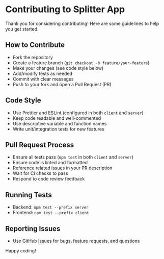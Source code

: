 # Contributing to Splitter App

Thank you for considering contributing! Here are some guidelines to help you get started.

## How to Contribute
- Fork the repository
- Create a feature branch (`git checkout -b feature/your-feature`)
- Make your changes (see code style below)
- Add/modify tests as needed
- Commit with clear messages
- Push to your fork and open a Pull Request (PR)

## Code Style
- Use Prettier and ESLint (configured in both `client` and `server`)
- Keep code readable and well-commented
- Use descriptive variable and function names
- Write unit/integration tests for new features

## Pull Request Process
- Ensure all tests pass (`npm test` in both `client` and `server`)
- Ensure code is linted and formatted
- Reference related issues in your PR description
- Wait for CI checks to pass
- Respond to code review feedback

## Running Tests
- Backend: `npm test --prefix server`
- Frontend: `npm test --prefix client`

## Reporting Issues
- Use GitHub Issues for bugs, feature requests, and questions

Happy coding! 